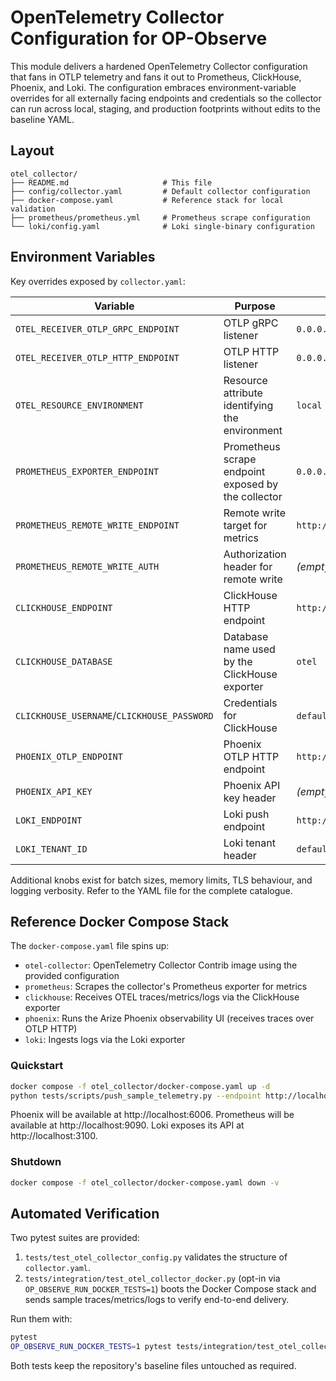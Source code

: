 # OpenTelemetry Collector Configuration for OP-Observe

This module delivers a hardened OpenTelemetry Collector configuration that fans in OTLP telemetry and fans it out to Prometheus, ClickHouse, Phoenix, and Loki. The configuration embraces environment-variable overrides for all externally facing endpoints and credentials so the collector can run across local, staging, and production footprints without edits to the baseline YAML.

## Layout

```
otel_collector/
├── README.md                     # This file
├── config/collector.yaml         # Default collector configuration
├── docker-compose.yaml           # Reference stack for local validation
├── prometheus/prometheus.yml     # Prometheus scrape configuration
└── loki/config.yaml              # Loki single-binary configuration
```

## Environment Variables

Key overrides exposed by `collector.yaml`:

| Variable | Purpose | Default |
| --- | --- | --- |
| `OTEL_RECEIVER_OTLP_GRPC_ENDPOINT` | OTLP gRPC listener | `0.0.0.0:4317` |
| `OTEL_RECEIVER_OTLP_HTTP_ENDPOINT` | OTLP HTTP listener | `0.0.0.0:4318` |
| `OTEL_RESOURCE_ENVIRONMENT` | Resource attribute identifying the environment | `local` |
| `PROMETHEUS_EXPORTER_ENDPOINT` | Prometheus scrape endpoint exposed by the collector | `0.0.0.0:8889` |
| `PROMETHEUS_REMOTE_WRITE_ENDPOINT` | Remote write target for metrics | `http://prometheus:9090/api/v1/write` |
| `PROMETHEUS_REMOTE_WRITE_AUTH` | Authorization header for remote write | *(empty)* |
| `CLICKHOUSE_ENDPOINT` | ClickHouse HTTP endpoint | `http://clickhouse:8123` |
| `CLICKHOUSE_DATABASE` | Database name used by the ClickHouse exporter | `otel` |
| `CLICKHOUSE_USERNAME`/`CLICKHOUSE_PASSWORD` | Credentials for ClickHouse | `default` / *(empty)* |
| `PHOENIX_OTLP_ENDPOINT` | Phoenix OTLP HTTP endpoint | `http://phoenix:6006` |
| `PHOENIX_API_KEY` | Phoenix API key header | *(empty)* |
| `LOKI_ENDPOINT` | Loki push endpoint | `http://loki:3100/loki/api/v1/push` |
| `LOKI_TENANT_ID` | Loki tenant header | `default` |

Additional knobs exist for batch sizes, memory limits, TLS behaviour, and logging verbosity. Refer to the YAML file for the complete catalogue.

## Reference Docker Compose Stack

The `docker-compose.yaml` file spins up:

* `otel-collector`: OpenTelemetry Collector Contrib image using the provided configuration
* `prometheus`: Scrapes the collector's Prometheus exporter for metrics
* `clickhouse`: Receives OTEL traces/metrics/logs via the ClickHouse exporter
* `phoenix`: Runs the Arize Phoenix observability UI (receives traces over OTLP HTTP)
* `loki`: Ingests logs via the Loki exporter

### Quickstart

```bash
docker compose -f otel_collector/docker-compose.yaml up -d
python tests/scripts/push_sample_telemetry.py --endpoint http://localhost:4318
```

Phoenix will be available at http://localhost:6006. Prometheus will be available at http://localhost:9090. Loki exposes its API at http://localhost:3100.

### Shutdown

```bash
docker compose -f otel_collector/docker-compose.yaml down -v
```

## Automated Verification

Two pytest suites are provided:

1. `tests/test_otel_collector_config.py` validates the structure of `collector.yaml`.
2. `tests/integration/test_otel_collector_docker.py` (opt-in via `OP_OBSERVE_RUN_DOCKER_TESTS=1`) boots the Docker Compose stack and sends sample traces/metrics/logs to verify end-to-end delivery.

Run them with:

```bash
pytest
OP_OBSERVE_RUN_DOCKER_TESTS=1 pytest tests/integration/test_otel_collector_docker.py
```

Both tests keep the repository's baseline files untouched as required.
